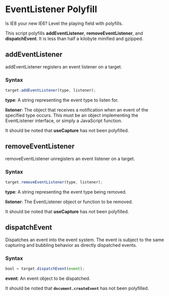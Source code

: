 # EventListener Polyfill

Is IE8 your new IE6? Level the playing field with polyfills.

This script polyfills **addEventListener**, **removeEventListener**, and **dispatchEvent**. It is less than half a kilobyte minified and gzipped.

## addEventListener

addEventListener registers an event listener on a target.

### Syntax

```js
target.addEventListener(type, listener);
```

**type**: A string representing the event type to listen for.

**listener**: The object that receives a notification when an event of the specified type occurs. This must be an object implementing the EventListener interface, or simply a JavaScript function.

It should be noted that **useCapture** has not been polyfilled.

## removeEventListener

removeEventListener unregisters an event listener on a target.

### Syntax

```js
target.removeEventListener(type, listener);
```

**type**: A string representing the event type being removed.

**listener**: The EventListener object or function to be removed.

It should be noted that **useCapture** has not been polyfilled.

## dispatchEvent

Dispatches an event into the event system. The event is subject to the same capturing and bubbling behavior as directly dispatched events.

### Syntax

```js
bool = target.dispatchEvent(event);
```

**event**: An event object to be dispatched.

It should be noted that **`document.createEvent`** has not been polyfilled.